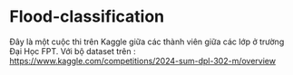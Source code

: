 # Flood-classification

Đây là một cuộc thi trên Kaggle giữa các thành viên giữa các lớp ở trường Đại Học FPT. Với bộ dataset trên : https://www.kaggle.com/competitions/2024-sum-dpl-302-m/overview
